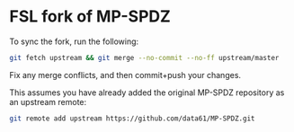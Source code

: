 # FSL fork of MP-SPDZ

To sync the fork, run the following:
```zsh
git fetch upstream && git merge --no-commit --no-ff upstream/master
```
Fix any merge conflicts, and then commit+push your changes. 

This assumes you have already added the original MP-SPDZ repository as an
upstream remote:

```zsh
git remote add upstream https://github.com/data61/MP-SPDZ.git
```